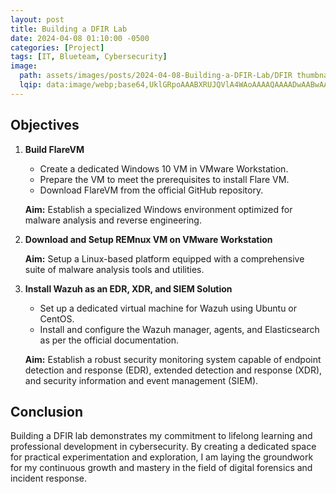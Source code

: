 ```yaml
---
layout: post
title: Building a DFIR Lab
date: 2024-04-08 01:10:00 -0500
categories: [Project]
tags: [IT, Blueteam, Cybersecurity]
image:
  path: assets/images/posts/2024-04-08-Building-a-DFIR-Lab/DFIR thumbnail.png
  lqip: data:image/webp;base64,UklGRpoAAABXRUJQVlA4WAoAAAAQAAAADwAABwAAQUxQSDIAAAARL0AmbZurmr57yyIiqE8oiG0bejIYEQTgqiDA9vqnsUSI6H+oAERp2HZ65qP/VIAWAFZQOCBCAAAA8AEAnQEqEAAIAAVAfCWkAALp8sF8rgRgAP7o9FDvMCkMde9PK7euH5M1m6VWoDXf2FkP3BqV0ZYbO6NA/VFIAAAA
---
```


## Objectives

1. **Build FlareVM**

   - Create a dedicated Windows 10 VM in VMware Workstation.
   - Prepare the VM to meet the prerequisites to install Flare VM.
   - Download FlareVM from the official GitHub repository.

   **Aim:** Establish a specialized Windows environment optimized for malware analysis and reverse engineering.

2. **Download and Setup REMnux VM on VMware Workstation**

   **Aim:** Setup a Linux-based platform equipped with a comprehensive suite of malware analysis tools and utilities.

3. **Install Wazuh as an EDR, XDR, and SIEM Solution**

   - Set up a dedicated virtual machine for Wazuh using Ubuntu or CentOS.
   - Install and configure the Wazuh manager, agents, and Elasticsearch as per the official documentation.

   **Aim:** Establish a robust security monitoring system capable of endpoint detection and response (EDR), extended detection and response (XDR), and security information and event management (SIEM).


## Conclusion

Building a DFIR lab demonstrates my commitment to lifelong learning and professional development in cybersecurity. By creating a dedicated space for practical experimentation and exploration, I am laying the groundwork for my continuous growth and mastery in the field of digital forensics and incident response.
